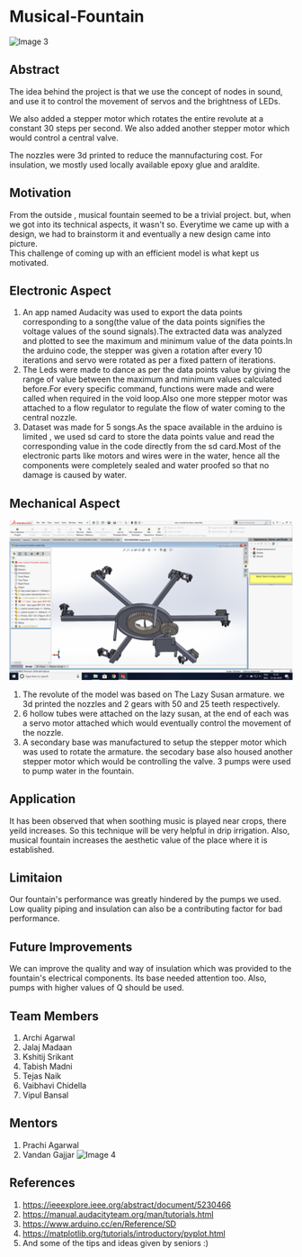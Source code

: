 
 # Musical-Fountain

 ![Image 3](https://github.com/kshitij2116/Musical-Fountain/blob/master/Images%20and%20Videos/Images/Model%20in%20light.JPG)

## Abstract

 The idea behind the project is that we use the concept of nodes in sound, and use it to control the movement of servos and the brightness of LEDs.  

 We also added a stepper motor which rotates the entire revolute at a constant 30 steps per second. We also added another stepper motor which would control a central valve.

The nozzles were 3d printed to reduce the mannufacturing cost. For insulation, we mostly used locally available epoxy glue and araldite. 

## Motivation

From the outside , musical fountain seemed to be a trivial project. but, when we got into its technical aspects, it wasn't so. Everytime we came up with a design, we had to brainstorm it and eventually a new design came into picture.   
This challenge of coming up with an efficient model is what kept us motivated.

## Electronic Aspect  

1. An app named Audacity was used to export the data points corresponding to a song(the value of the data points signifies the voltage values of the sound signals).The extracted data was analyzed and plotted to see the maximum and minimum value of the data points.In the arduino code, the stepper was given a rotation after every 10 iterations and servo were rotated as per a fixed pattern of iterations.  
2. The Leds were made to dance as per the data points value by giving the range of value between the maximum and minimum values calculated before.For every specific command, functions were made and were called when required in the void loop.Also one more stepper motor was attached to a flow regulator to regulate the flow of water coming to the central nozzle.  
3. Dataset was made for 5 songs.As the space available in the arduino is limited , we used sd card to store the data points value and read the corresponding value in the code directly from the sd card.Most of the electronic parts like motors and wires were in the water, hence all the components were completely sealed and water proofed so that no damage is caused by water.
  

## Mechanical Aspect  
![Image 6]( https://github.com/kshitij2116/Musical-Fountain/blob/master/Mechanical%20Design/Solidworks_model_design2.png)
1. The revolute of the model was based on The Lazy Susan armature. we 3d printed the nozzles and 2 gears with 50 and 25 teeth respectively.  
2. 6 hollow tubes were attached on the lazy susan, at the end of each was a servo motor attached which would eventually control the movement of the nozzle.  
3. A secondary base was manufactured to setup the stepper motor which was used to rotate the armature. the secodary base also housed another stepper motor which would be controlling the valve. 3 pumps were used to pump water in the fountain.  

## Application  

It has been observed that when soothing music is played near crops, there yeild increases. So this technique will be very helpful in drip irrigation. 
Also, musical fountain increases the aesthetic value of the place where it is established.  

## Limitaion  

Our fountain's performance was greatly hindered by the pumps we used. Low quality piping and insulation can also be a contributing factor for bad performance.  
## Future Improvements  

We can improve the quality and way of insulation which was provided to the fountain's electrical components. Its base needed attention too. Also, pumps with higher values of Q should be used.  

## Team Members  

1. Archi Agarwal
2. Jalaj Madaan
3. Kshitij Srikant
4. Tabish Madni
5. Tejas Naik
6. Vaibhavi Chidella
7. Vipul Bansal  

## Mentors

1. Prachi Agarwal
2. Vandan Gajjar
![Image 4](https://github.com/kshitij2116/Musical-Fountain/blob/master/Images%20and%20Videos/Images/IMG_2390.JPG)
## References  

1. https://ieeexplore.ieee.org/abstract/document/5230466
2. https://manual.audacityteam.org/man/tutorials.html
3. https://www.arduino.cc/en/Reference/SD
4. https://matplotlib.org/tutorials/introductory/pyplot.html
5. And some of the tips and ideas given by seniors :)

